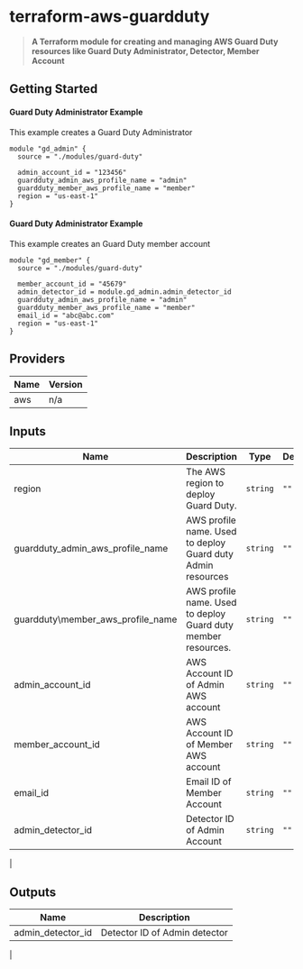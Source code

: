 # terraform-aws-guardduty

> **A Terraform module for creating and managing AWS Guard Duty resources like Guard Duty Administrator, Detector, Member Account**


## Getting Started

#### Guard Duty Administrator Example

This example creates a Guard Duty Administrator 
````
module "gd_admin" {
  source = "./modules/guard-duty"

  admin_account_id = "123456"
  guardduty_admin_aws_profile_name = "admin"
  guardduty_member_aws_profile_name = "member"
  region = "us-east-1"
}
````

#### Guard Duty Administrator Example
This example creates an Guard Duty member account
```
module "gd_member" {
  source = "./modules/guard-duty"

  member_account_id = "45679"
  admin_detector_id = module.gd_admin.admin_detector_id
  guardduty_admin_aws_profile_name = "admin"
  guardduty_member_aws_profile_name = "member"
  email_id = "abc@abc.com"
  region = "us-east-1"
}
```

<!--- BEGIN_TF_DOCS --->
## Providers

| Name | Version |
|------|---------|
| aws | n/a |

## Inputs

| Name | Description | Type | Default | Required |
|------|-------------|------|---------|:-----:|
| region | The AWS region to deploy Guard Duty. | `string` | `""` | yes |
| guardduty\_admin\_aws\_profile\_name | AWS profile name. Used to deploy Guard duty Admin resources| `string` | `""` | yes |
| guardduty\member\_aws\_profile\_name | AWS profile name. Used to deploy Guard duty member resources. | `string` | `""` | yes |
| admin\_account\_id | AWS Account ID of Admin AWS account | `string` | `""` | no |
| member\_account\_id | AWS Account ID of Member AWS account | `string` | `""` | no |
| email\_id | Email ID of Member Account | `string` | `""` | no |
| admin\_detector\_id | Detector ID of Admin Account | `string` | `""` | no |
|

## Outputs

| Name | Description |
|------|-------------|
| admin\_detector\_id | Detector ID of Admin detector |
|
<!--- END_TF_DOCS --->
